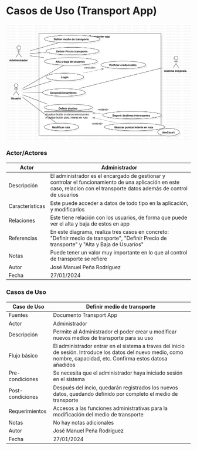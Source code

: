 # Casos de Uso (Transport App)

![Alt text](image.png)

### Actor/Actores

|  Actor | Administrador |
|---|---|
| Descripción  | El administrador es el encargado de gestionar y controlar el funcionamiento de una aplicación en este caso, relacion con el transporte datos además de control de usuarios|
| Características  | Este puede acceder a datos de todo tipo en la aplicación, y modificarlos |
| Relaciones | Este tiene relación con los usuarios, de forma que puede ver el alta y baja de estos en app |
| Referencias | En este diagrama, realiza tres casos en concreto: "Definir medio de transporte", "Definir Precio de transporte" y "Alta y Baja de Usuarios"  |   
|  Notas |  Puede tener un valor muy importante en lo que al control de transporte se refiere |
| Autor  | José Manuel Peña Rodríguez |
|Fecha | 27/01/2024 |

### Casos de Uso

|  Caso de Uso | Definir medio de transporte  |
|---|---|
| Fuentes  | Documento Transport App  |
| Actor  | Administrador |
| Descripción | Permite al Administrador el poder crear u modificar nuevos medios de transporte para su uso  |
| Flujo básico | El administrador entrar en el sistema a traves del inicio de sesión. Introduce los datos del nuevo medio, como nombre, capacidad, etc. Confirma estos datosa añadidos |
| Pre-condiciones | Se necesita que el administrador haya iniciado sesión en el sistema  |  
| Post-condiciones  | Después del incio, quedarán registrados los nuevos datos, quedando definido por completo el medio de transporte  |  
| Requerimientos | Accesos a las funciones administrativas para la modificación del medio de transporte  |
| Notas | No hay notas adicionales  |
| Autor  | José Manuel Peña Rodríguez |
| Fecha | 27/01/2024 |